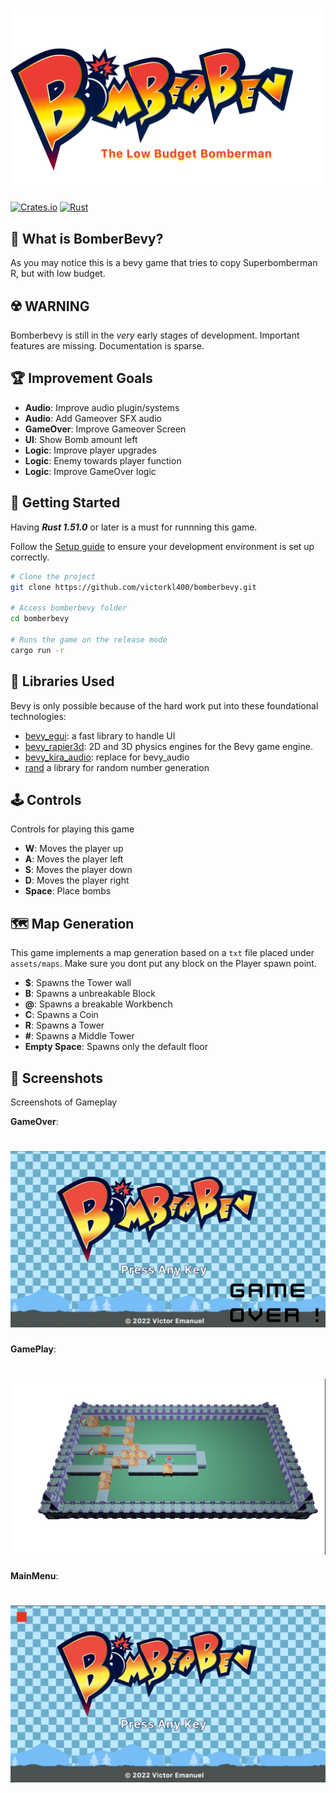 # [![BomberBevy](docs/assets/bomberbevy-logo.png)](https://github.com/victorkl400/bomberbevy)

[![Crates.io](https://img.shields.io/crates/v/bevy.svg)](https://crates.io/crates/bevy)
[![Rust](https://github.com/bevyengine/bevy/workflows/CI/badge.svg)](https://github.com/bevyengine/bevy/actions)

## 🧐 What is BomberBevy?

As you may notice this is a bevy game that tries to copy Superbomberman R, but with low budget.

## ☢️ WARNING

Bomberbevy is still in the _very_ early stages of development.
Important features are missing.
Documentation is sparse.

## 🏆 Improvement Goals

- **Audio**: Improve audio plugin/systems
- **Audio**: Add Gameover SFX audio
- **GameOver**: Improve Gameover Screen
- **UI**: Show Bomb amount left
- **Logic**: Improve player upgrades
- **Logic**: Enemy towards player function
- **Logic**: Improve GameOver logic

## 👾 Getting Started

Having **_Rust 1.51.0_** or later is a must for runnning this game.

Follow the [Setup guide](https://bevyengine.org/learn/book/getting-started/setup/) to ensure your development environment is set up correctly.

```sh
# Clone the project
git clone https://github.com/victorkl400/bomberbevy.git

# Access bomberbevy folder
cd bomberbevy

# Runs the game on the release mode
cargo run -r
```

## 📓 Libraries Used

Bevy is only possible because of the hard work put into these foundational technologies:

- [bevy_egui](https://crates.io/crates/bevy_egui): a fast library to handle UI
- [bevy_rapier3d](https://crates.io/crates/bevy_rapier3d): 2D and 3D physics engines for the Bevy game engine.
- [bevy_kira_audio](https://crates.io/crates/bevy_kira_audio): replace for bevy_audio
- [rand](https://crates.io/crates/rand) a library for random number generation

## 🕹 Controls

Controls for playing this game

- **W**: Moves the player up
- **A**: Moves the player left
- **S**: Moves the player down
- **D**: Moves the player right
- **Space**: Place bombs

## 🗺 Map Generation

This game implements a map generation based on a `txt` file placed under `assets/maps`.
Make sure you dont put any block on the Player spawn point.

- **$**: Spawns the Tower wall
- **B**: Spawns a unbreakable Block
- **@**: Spawns a breakable Workbench
- **C**: Spawns a Coin
- **R**: Spawns a Tower
- **#**: Spawns a Middle Tower
- **Empty Space**: Spawns only the default floor

## 📸 Screenshots

Screenshots of Gameplay

**GameOver**:

# [![GameOver](docs/assets/GameOver.png)](https://github.com/victorkl400/bomberbevy)

**GamePlay**:

# [![GamePlay](docs/assets/GamePlay.png)](https://github.com/victorkl400/bomberbevy)

**MainMenu**:

# [![MainMenu](docs/assets/MainMenu.png)](https://github.com/victorkl400/bomberbevy)
